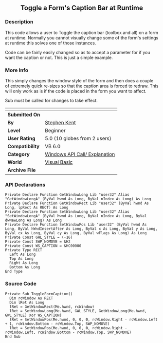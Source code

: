 ﻿<div align="center">

## Toggle a Form's Caption Bar at Runtime


</div>

### Description

This code allows a user to Toggle the caption bar (toolbox and all) on a form at runtime. Normally you cannot visually change some of the form's settings at runtime this solves one of those instances.

Code can be fairly easily changed so as to accept a parameter for if you want the caption or not. This is just a simple example.
 
### More Info
 
This simply changes the window style of the form and then does a couple of extremely quick re-sizes so that the caption area is forced to redraw. This will only work as is if the code is placed in the form you want to affect.

Sub must be called for changes to take effect.


<span>             |<span>
---                |---
**Submitted On**   |
**By**             |[Stephen Kent](https://github.com/Planet-Source-Code/PSCIndex/blob/master/ByAuthor/stephen-kent.md)
**Level**          |Beginner
**User Rating**    |5.0 (10 globes from 2 users)
**Compatibility**  |VB 6\.0
**Category**       |[Windows API Call/ Explanation](https://github.com/Planet-Source-Code/PSCIndex/blob/master/ByCategory/windows-api-call-explanation__1-39.md)
**World**          |[Visual Basic](https://github.com/Planet-Source-Code/PSCIndex/blob/master/ByWorld/visual-basic.md)
**Archive File**   |[](https://github.com/Planet-Source-Code/stephen-kent-toggle-a-form-s-caption-bar-at-runtime__1-30048/archive/master.zip)

### API Declarations

```
Private Declare Function GetWindowLong Lib "user32" Alias "GetWindowLongA" (ByVal hwnd As Long, ByVal nIndex As Long) As Long
Private Declare Function GetWindowRect Lib "user32" (ByVal hwnd As Long, lpRect As RECT) As Long
Private Declare Function SetWindowLong Lib "user32" Alias "SetWindowLongA" (ByVal hwnd As Long, ByVal nIndex As Long, ByVal dwNewLong As Long) As Long
Private Declare Function SetWindowPos Lib "user32" (ByVal hwnd As Long, ByVal hWndInsertAfter As Long, ByVal x As Long, ByVal y As Long, ByVal cx As Long, ByVal cy As Long, ByVal wFlags As Long) As Long
Private Const GWL_STYLE = (-16)
Private Const SWP_NOMOVE = &H2
Private Const WS_CAPTION = &HC00000
Private Type RECT
  Left As Long
  Top As Long
  Right As Long
  Bottom As Long
End Type
```


### Source Code

```
Private Sub ToggleFormCaption()
  Dim rcWindow As RECT
  Dim lRet As Long
  lRet = GetWindowRect(Me.hwnd, rcWindow)
  lRet = SetWindowLong(Me.hwnd, GWL_STYLE, GetWindowLong(Me.hwnd, GWL_STYLE) Xor WS_CAPTION)
  lRet = SetWindowPos(Me.hwnd, 0, 0, 0, rcWindow.Right - rcWindow.Left + 1, rcWindow.Bottom - rcWindow.Top, SWP_NOMOVE)
  lRet = SetWindowPos(Me.hwnd, 0, 0, 0, rcWindow.Right - rcWindow.Left, rcWindow.Bottom - rcWindow.Top, SWP_NOMOVE)
End Sub
```


